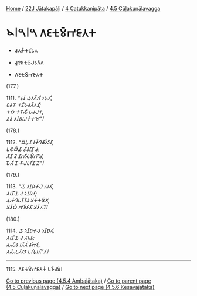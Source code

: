 
[Home](/) / [22J Jātakapāḷi](../...md) / [4 Catukkanipāta](...md) / [4.5 Cūḷakuṇālavagga](../22J/4/4.5.md)

# 𑁪𑁇𑁫𑁇𑁫 𑀕𑀚𑀓𑀼𑀫𑁆𑀪𑀚𑀸𑀢𑀓

* 𑀘𑀢𑀼𑀓𑁆𑀓𑀦𑀺𑀧𑀸𑀢

* 𑀘𑀽𑀍𑀅𑀓𑀼𑀡𑀸𑀮𑀯𑀕𑁆𑀕

* 𑀕𑀚𑀓𑀼𑀫𑁆𑀪𑀚𑀸𑀢𑀓

(177.)

1111\. _“𑀯𑀦𑀁 𑀬𑀤𑀕𑁆𑀕𑀺 𑀤𑀳𑀢𑀺,_  
_𑀧𑀸𑀯𑀓𑁄 𑀓𑀡𑁆𑀳𑀯𑀢𑁆𑀢𑀦𑀻;_  
_𑀓𑀣𑀁 𑀓𑀭𑁄𑀲𑀺 𑀧𑀘𑀮𑀓,_  
_𑀏𑀯𑀁 𑀤𑀦𑁆𑀥𑀧𑀭𑀓𑁆𑀓𑀫𑁄”𑁇_  


(178.)

1112\. _“𑀩𑀳𑀽𑀦𑀺 𑀭𑀼𑀓𑁆𑀔𑀙𑀺𑀤𑁆𑀤𑀸𑀦𑀺,_  
_𑀧𑀣𑀩𑁆𑀬𑀸 𑀯𑀺𑀯𑀭𑀸𑀦𑀺 𑀘;_  
_𑀢𑀸𑀦𑀺 𑀘𑁂 𑀦𑀸𑀪𑀺𑀲𑀫𑁆𑀪𑁄𑀫,_  
_𑀳𑁄𑀢𑀺 𑀦𑁄 𑀓𑀸𑀮𑀧𑀭𑀺𑀬𑀸𑀬𑁄”𑁇_  


(179.)

1113\. _“𑀬𑁄 𑀤𑀦𑁆𑀥𑀓𑀸𑀮𑁂 𑀢𑀭𑀢𑀺,_  
_𑀢𑀭𑀡𑀻𑀬𑁂 𑀘 𑀤𑀦𑁆𑀥𑀢𑀺;_  
_𑀲𑀼𑀓𑁆𑀔𑀧𑀡𑁆𑀡𑀁𑀯 𑀅𑀓𑁆𑀓𑀫𑁆𑀫,_  
_𑀅𑀢𑁆𑀣𑀁 𑀪𑀜𑁆𑀚𑀢𑀺 𑀅𑀢𑁆𑀢𑀦𑁄𑁇_  


(180.)

1114\. _𑀬𑁄 𑀤𑀦𑁆𑀥𑀓𑀸𑀮𑁂 𑀤𑀦𑁆𑀥𑁂𑀢𑀺,_  
_𑀢𑀭𑀡𑀻𑀬𑁂 𑀘 𑀢𑀸𑀭𑀬𑀺;_  
_𑀲𑀲𑀻𑀯 𑀭𑀢𑁆𑀢𑀺𑀁 𑀯𑀺𑀪𑀚𑀁,_  
_𑀢𑀲𑁆𑀲𑀢𑁆𑀣𑁄 𑀧𑀭𑀺𑀧𑀽𑀭𑀢𑀻”𑀢𑀺𑁇_  


---

1115\. 𑀕𑀚𑀓𑀼𑀫𑁆𑀪𑀚𑀸𑀢𑀓𑀁 𑀧𑀜𑁆𑀘𑀫𑀁𑁇



[Go to previous page (4.5.4 Ambajātaka)](4.5.4.md) / [Go to parent page (4.5 Cūḷakuṇālavagga)](../22J/4/4.5.md) / [Go to next page (4.5.6 Kesavajātaka)](4.5.6.md)


